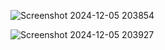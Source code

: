 ![Screenshot 2024-12-05 203854](https://github.com/user-attachments/assets/0e747006-d28b-4e9c-b0e9-9bfb7fcd4254)

![Screenshot 2024-12-05 203927](https://github.com/user-attachments/assets/cfb67b7c-b60f-4116-ae46-19384105bef7)
